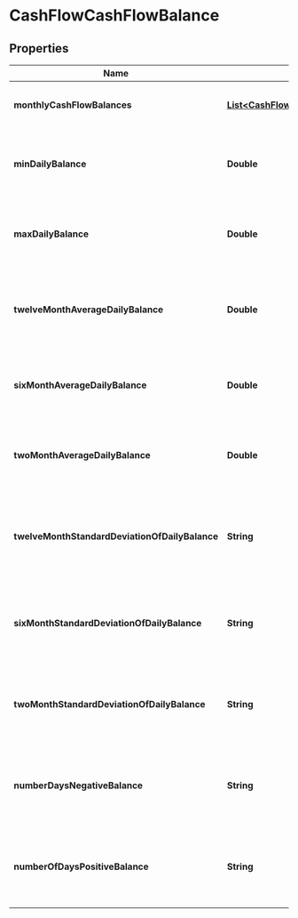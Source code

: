 

# CashFlowCashFlowBalance


## Properties

| Name | Type | Description | Notes |
|------------ | ------------- | ------------- | -------------|
|**monthlyCashFlowBalances** | [**List&lt;CashFlowMonthlyCashFlowBalances&gt;**](CashFlowMonthlyCashFlowBalances.md) | List of attributes for each month |  |
|**minDailyBalance** | **Double** | Min daily balance across entire transaction history |  |
|**maxDailyBalance** | **Double** | Max Daily Balance across entire transaction history |  |
|**twelveMonthAverageDailyBalance** | **Double** | Average Daily Balance across twelve months for the account |  |
|**sixMonthAverageDailyBalance** | **Double** | Average Daily Balance across six months for the account |  |
|**twoMonthAverageDailyBalance** | **Double** | Average Daily Balance across two months for the account |  |
|**twelveMonthStandardDeviationOfDailyBalance** | **String** | Standard Deviation of Daily Balance across twelve months for the account |  |
|**sixMonthStandardDeviationOfDailyBalance** | **String** | Standard Deviation of Daily Balance across six months for the account |  [optional] |
|**twoMonthStandardDeviationOfDailyBalance** | **String** | Standard Deviation of Daily Balance across two months for the account |  |
|**numberDaysNegativeBalance** | **String** | Number of Days Negative Balance over entire transaction history |  [optional] |
|**numberOfDaysPositiveBalance** | **String** | Number of Days positive balance over entire transaction history |  |



